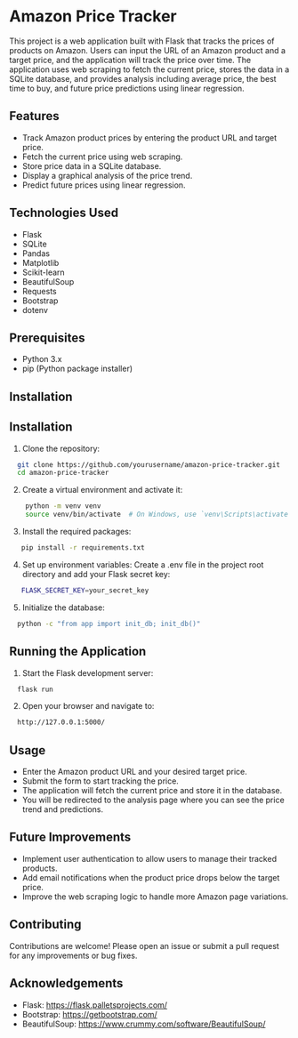 
# Amazon Price Tracker

This project is a web application built with Flask that tracks the prices of products on Amazon. Users can input the URL of an Amazon product and a target price, and the application will track the price over time. The application uses web scraping to fetch the current price, stores the data in a SQLite database, and provides analysis including average price, the best time to buy, and future price predictions using linear regression.


## Features

- Track Amazon product prices by entering the product URL and target price.
- Fetch the current price using web scraping.
- Store price data in a SQLite database.
- Display a graphical analysis of the price trend.
- Predict future prices using linear regression.


## Technologies Used
- Flask
- SQLite
- Pandas
- Matplotlib
- Scikit-learn
- BeautifulSoup
- Requests
- Bootstrap
- dotenv
## Prerequisites
- Python 3.x
- pip (Python package installer)
##  Installation
## Installation

1. Clone the repository:

```bash
  git clone https://github.com/yourusername/amazon-price-tracker.git
  cd amazon-price-tracker

```
2. Create a virtual environment and activate it:

```bash
    python -m venv venv
    source venv/bin/activate  # On Windows, use `venv\Scripts\activate`
```

3. Install the required packages:

```bash
   pip install -r requirements.txt

```

4. Set up environment variables:
Create a .env file in the project root directory and add your Flask secret key:

```bash
   FLASK_SECRET_KEY=your_secret_key

```
5. Initialize the database:

```bash
  python -c "from app import init_db; init_db()"

```
## Running the Application
1. Start the Flask development server:

```bash
  flask run

```
2. Open your browser and navigate to:

```bash
  http://127.0.0.1:5000/

```
## Usage

- Enter the Amazon product URL and your desired target price.
- Submit the form to start tracking the price.
- The application will fetch the current price and  store it in the database.
- You will be redirected to the analysis page where you can see the price trend and predictions.


## Future Improvements
- Implement user authentication to allow users to manage their tracked products.
- Add email notifications when the product price drops below the target price.
- Improve the web scraping logic to handle more Amazon page variations.

## Contributing
Contributions are welcome! Please open an issue or submit a pull request for any improvements or bug fixes.
## Acknowledgements

 - Flask: https://flask.palletsprojects.com/
 - Bootstrap: https://getbootstrap.com/
 - BeautifulSoup: https://www.crummy.com/software/BeautifulSoup/
